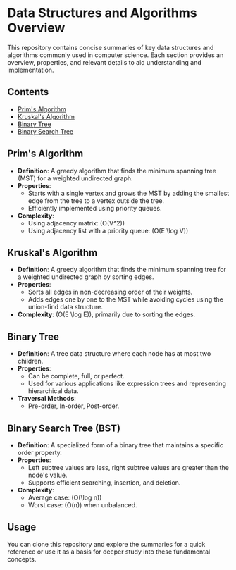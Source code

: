 # Data Structures and Algorithms Overview

This repository contains concise summaries of key data structures and algorithms commonly used in computer science. Each section provides an overview, properties, and relevant details to aid understanding and implementation.

## Contents

- [Prim's Algorithm](#prims-algorithm)
- [Kruskal's Algorithm](#kruskals-algorithm)
- [Binary Tree](#binary-tree)
- [Binary Search Tree](#binary-search-tree)

## Prim's Algorithm
- **Definition**: A greedy algorithm that finds the minimum spanning tree (MST) for a weighted undirected graph.
- **Properties**:
  - Starts with a single vertex and grows the MST by adding the smallest edge from the tree to a vertex outside the tree.
  - Efficiently implemented using priority queues.
- **Complexity**: 
  - Using adjacency matrix: \(O(V^2)\)
  - Using adjacency list with a priority queue: \(O(E \log V)\)

## Kruskal's Algorithm
- **Definition**: A greedy algorithm that finds the minimum spanning tree for a weighted undirected graph by sorting edges.
- **Properties**:
  - Sorts all edges in non-decreasing order of their weights.
  - Adds edges one by one to the MST while avoiding cycles using the union-find data structure.
- **Complexity**: \(O(E \log E)\), primarily due to sorting the edges.

## Binary Tree
- **Definition**: A tree data structure where each node has at most two children.
- **Properties**:
  - Can be complete, full, or perfect.
  - Used for various applications like expression trees and representing hierarchical data.
- **Traversal Methods**:
  - Pre-order, In-order, Post-order.

## Binary Search Tree (BST)
- **Definition**: A specialized form of a binary tree that maintains a specific order property.
- **Properties**:
  - Left subtree values are less, right subtree values are greater than the node's value.
  - Supports efficient searching, insertion, and deletion.
- **Complexity**:
  - Average case: \(O(\log n)\)
  - Worst case: \(O(n)\) when unbalanced.

## Usage

You can clone this repository and explore the summaries for a quick reference or use it as a basis for deeper study into these fundamental concepts.

